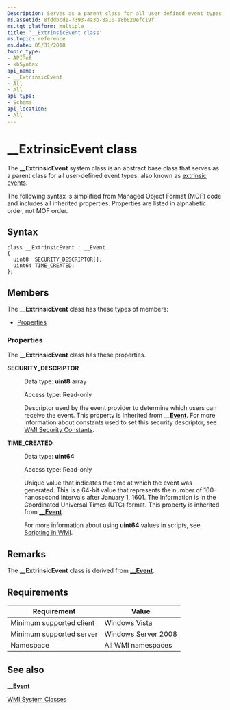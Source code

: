 ```yaml
---
Description: Serves as a parent class for all user-defined event types, also known as extrinsic events.
ms.assetid: 8fddbcd1-7393-4a3b-8a10-a8b620efc19f
ms.tgt_platform: multiple
title: '__ExtrinsicEvent class'
ms.topic: reference
ms.date: 05/31/2018
topic_type: 
- APIRef
- kbSyntax
api_name: 
- __ExtrinsicEvent
- All
- All
api_type: 
- Schema
api_location: 
- All
---
```


# \_\_ExtrinsicEvent class

The **\_\_ExtrinsicEvent** system class is an abstract base class that serves as a parent class for all user-defined event types, also known as [extrinsic events](determining-the-type-of-event-to-receive.md).

The following syntax is simplified from Managed Object Format (MOF) code and includes all inherited properties. Properties are listed in alphabetic order, not MOF order.

## Syntax

``` syntax
class __ExtrinsicEvent : __Event
{
  uint8  SECURITY_DESCRIPTOR[];
  uint64 TIME_CREATED;
};
```

## Members

The **\_\_ExtrinsicEvent** class has these types of members:

-   [Properties](#properties)

### Properties

The **\_\_ExtrinsicEvent** class has these properties.

<dl> <dt>

**SECURITY\_DESCRIPTOR**
</dt> <dd> <dl> <dt>

Data type: **uint8** array
</dt> <dt>

Access type: Read-only
</dt> </dl>

Descriptor used by the event provider to determine which users can receive the event. This property is inherited from [**\_\_Event**](--event.md). For more information about constants used to set this security descriptor, see [WMI Security Constants](wmi-security-constants.md).

</dd> <dt>

**TIME\_CREATED**
</dt> <dd> <dl> <dt>

Data type: **uint64**
</dt> <dt>

Access type: Read-only
</dt> </dl>

Unique value that indicates the time at which the event was generated. This is a 64-bit value that represents the number of 100-nanosecond intervals after January 1, 1601. The information is in the Coordinated Universal Times (UTC) format. This property is inherited from [**\_\_Event**](--event.md).

For more information about using **uint64** values in scripts, see [Scripting in WMI](/windows/desktop/WmiSdk/creating-a-wmi-script).

</dd> </dl>

## Remarks

The **\_\_ExtrinsicEvent** class is derived from [**\_\_Event**](--event.md).

## Requirements



| Requirement | Value |
|-------------------------------------|--------------------------------|
| Minimum supported client<br/> | Windows Vista<br/>       |
| Minimum supported server<br/> | Windows Server 2008<br/> |
| Namespace<br/>                | All WMI namespaces<br/>  |



## See also

<dl> <dt>

[**\_\_Event**](/windows/desktop/WmiSdk/--event)
</dt> <dt>

[WMI System Classes](wmi-system-classes.md)
</dt> </dl>

 


